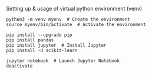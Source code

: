 Setting up & usage of virtual python environment (venv)
``` shell
python3 -m venv myenv  # Create the environment 
source myenv/bin/activate  # Activate the environment

pip install --upgrade pip 
pip install pandas
pip install jupyter  # Install Jupyter
pip install -U scikit-learn

jupyter notebook  # Launch Jupyter Notebook
deactivate
```